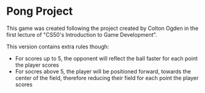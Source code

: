 # Pong Project
This game was created following the project created by Colton Ogden in the first lecture of "CS50's Introduction to Game Development".

This version contains extra rules though:

- For scores up to 5, the opponent will reflect the ball faster for each point the player scores
- For socres above 5, the player will be positioned forward, towards the center of the field, therefore reducing their field for each point the player scores
